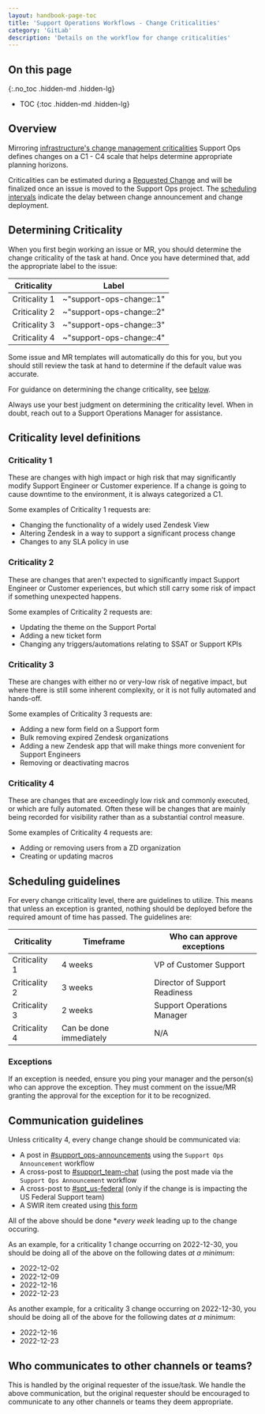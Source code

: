 ```yaml
---
layout: handbook-page-toc
title: 'Support Operations Workflows - Change Criticalities'
category: 'GitLab'
description: 'Details on the workflow for change criticalities'
---
```


## On this page
{:.no_toc .hidden-md .hidden-lg}

- TOC
{:toc .hidden-md .hidden-lg}

## Overview

Mirroring
[infrastructure's change management criticalities](/handbook/engineering/infrastructure/change-management/#change-criticalities)
Support Ops defines changes on a C1 - C4 scale that helps determine appropriate
planning horizons.

Criticalities can be estimated during a
[Requested Change](/handbook/support/managers/change-management.html#creating-a-requested-change-issue-andor-mrs)
and will be finalized once an issue is moved to the Support Ops project. The
[scheduling intervals](/handbook/support/support-ops#scheduling-intervals-and-exceptions)
indicate the delay between change announcement and change deployment.

## Determining Criticality

When you first begin working an issue or MR, you should determine the change
criticality of the task at hand. Once you have determined that, add the
appropriate label to the issue:

| Criticality   | Label                    |
|---------------|--------------------------|
| Criticality 1 | ~"support-ops-change::1" |
| Criticality 2 | ~"support-ops-change::2" |
| Criticality 3 | ~"support-ops-change::3" |
| Criticality 4 | ~"support-ops-change::4" |

Some issue and MR templates will automatically do this for you, but you should
still review the task at hand to determine if the default value was accurate.

For guidance on determining the change criticality, see
[below](#criticality-level-definitions).

Always use your best judgment on determining the criticality level. When in
doubt, reach out to a Support Operations Manager for assistance.

## Criticality level definitions

### Criticality 1

These are changes with high impact or high risk that may significantly modify
Support Engineer or Customer experience. If a change is going to cause downtime
to the environment, it is always categorized a C1.

Some examples of Criticality 1 requests are:

* Changing the functionality of a widely used Zendesk View
* Altering Zendesk in a way to support a significant process change
* Changes to any SLA policy in use

### Criticality 2

These are changes that aren't expected to significantly impact Support Engineer
or Customer experiences, but which still carry some risk of impact if something
unexpected happens.

Some examples of Criticality 2 requests are:

* Updating the theme on the Support Portal
* Adding a new ticket form
* Changing any triggers/automations relating to SSAT or Support KPIs

### Criticality 3

These are changes with either no or very-low risk of negative impact, but where
there is still some inherent complexity, or it is not fully automated and
hands-off.

Some examples of Criticality 3 requests are:

* Adding a new form field on a Support form
* Bulk removing expired Zendesk organizations
* Adding a new Zendesk app that will make things more convenient for Support
  Engineers
* Removing or deactivating macros

### Criticality 4

These are changes that are exceedingly low risk and commonly executed, or which
are fully automated. Often these will be changes that are mainly being recorded
for visibility rather than as a substantial control measure.

Some examples of Criticality 4 requests are:

* Adding or removing users from a ZD organization
* Creating or updating macros

## Scheduling guidelines

For every change criticality level, there are guidelines to utilize. This means
that unless an exception is granted, nothing should be deployed before the
required amount of time has passed. The guidelines are:

| Criticality   | Timeframe               | Who can approve exceptions    |
|---------------|-------------------------|-------------------------------|
| Criticality 1 | 4 weeks                 | VP of Customer Support        |
| Criticality 2 | 3 weeks                 | Director of Support Readiness |
| Criticality 3 | 2 weeks                 | Support Operations Manager    |
| Criticality 4 | Can be done immediately | N/A                           |

### Exceptions

If an exception is needed, ensure you ping your manager and the person(s) who
can approve the exception. They must comment on the issue/MR granting the
approval for the exception for it to be recognized.

## Communication guidelines

Unless criticality 4, every change change should be communicated via:

* A post in
  [#support_ops-announcements](https://gitlab.slack.com/archives/C02EK1QV5K9)
  using the `Support Ops Announcement` workflow
* A cross-post to
  [#support_team-chat](https://gitlab.slack.com/archives/CCBJYEWAW) (using the
  post made via the `Support Ops Announcement` workflow
* A cross-post to
  [#spt_us-federal](https://gitlab.slack.com/archives/C03RTN3JEJ2) (only if
  the change is is impacting the US Federal Support team)
* A SWIR item created using
  [this form](https://gitlab-com.gitlab.io/support/toolbox/forms_processor/SWIR/)

All of the above should be done **every week* leading up to the change occuring.

As an example, for a criticality 1 change occurring on 2022-12-30, you should be
doing all of the above on the following dates _at a minimum_:

* 2022-12-02
* 2022-12-09
* 2022-12-16
* 2022-12-23

As another example, for a criticality 3 change occurring on 2022-12-30, you
should be doing all of the above for the following dates _at a minimum_:

* 2022-12-16
* 2022-12-23

## Who communicates to other channels or teams?

This is handled by the original requester of the issue/task. We handle the above
communication, but the original requester should be encouraged to communicate to
any other channels or teams they deem appropriate.

